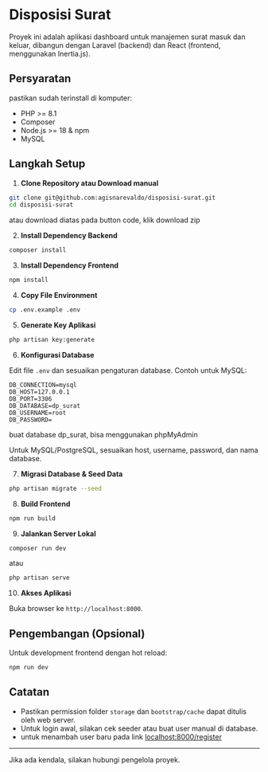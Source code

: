 # Disposisi Surat

Proyek ini adalah aplikasi dashboard untuk manajemen surat masuk dan keluar, dibangun dengan Laravel (backend) dan React (frontend, menggunakan Inertia.js).

## Persyaratan

pastikan sudah terinstall di komputer:

- PHP >= 8.1
- Composer
- Node.js >= 18 & npm
- MySQL

## Langkah Setup

1. **Clone Repository atau Download manual**

```bash
git clone git@github.com:agisnarevaldo/disposisi-surat.git
cd disposisi-surat
```

atau download diatas pada button code, klik download zip

2. **Install Dependency Backend**

```bash
composer install
```

3. **Install Dependency Frontend**

```bash
npm install
```

4. **Copy File Environment**

```bash
cp .env.example .env
```

5. **Generate Key Aplikasi**

```bash
php artisan key:generate
```

6. **Konfigurasi Database**

Edit file `.env` dan sesuaikan pengaturan database. Contoh untuk MySQL:

```
DB_CONNECTION=mysql
DB_HOST=127.0.0.1
DB_PORT=3306
DB_DATABASE=dp_surat
DB_USERNAME=root
DB_PASSWORD=
```

buat database dp_surat, bisa menggunakan phpMyAdmin

Untuk MySQL/PostgreSQL, sesuaikan host, username, password, dan nama database.

7. **Migrasi Database & Seed Data**

```bash
php artisan migrate --seed
```

8. **Build Frontend**

```bash
npm run build
```

9. **Jalankan Server Lokal**

```bash
composer run dev
```

atau

```bash
php artisan serve
```

10. **Akses Aplikasi**

Buka browser ke `http://localhost:8000`.

## Pengembangan (Opsional)

Untuk development frontend dengan hot reload:

```bash
npm run dev
```

## Catatan

- Pastikan permission folder `storage` dan `bootstrap/cache` dapat ditulis oleh web server.
- Untuk login awal, silakan cek seeder atau buat user manual di database.
- untuk menambah user baru pada link [localhost:8000/register](http://localhost:8000/register)

---

Jika ada kendala, silakan hubungi pengelola proyek.

